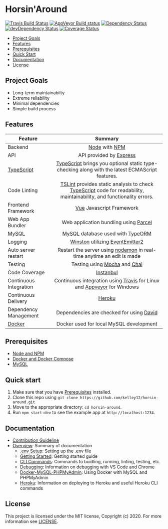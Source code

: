 # Horsin'Around

[![Travis Build Status](https://travis-ci.com/kelley12/horsin-around.svg?branch=master)](https://travis-ci.com/kelley12/horsin-around)
[![AppVeyor Build status](https://ci.appveyor.com/api/projects/status/43ah5tri0ennicdd?svg=true)](https://ci.appveyor.com/project/Kelley12/horsin-around)
[![Dependency Status](https://david-dm.org/kelley12/horsin-around/status.svg?style=flat)](https://david-dm.org/kelley12/horsin-around)
[![devDependency Status](https://david-dm.org/kelley12/horsin-around/dev-status.svg)](https://david-dm.org/kelley12/horsin-around?type=dev)
[![Coverage Status](https://coveralls.io/repos/github/Kelley12/horsin-around/badge.svg?branch=master)](https://coveralls.io/github/Kelley12/horsin-around?branch=master)

- [Project Goals](#project-goals)
- [Features](#features)
- [Prerequisites](#prerequisites)
- [Quick Start](#quick-start)
- [Documentation](#documentation)
- [License](#license)

## Project Goals

- Long-term maintainabilty
- Extreme reliability
- Minimal dependencies
- Simple build process

## Features

| Feature | Summary |
| ------- |:-------:|
| Backend | [Node](https://nodejs.org/en/) with [NPM](https://www.npmjs.com/) |
| API | API provided by [Express](https://expressjs.com/) |
| [TypeScript](https://github.com/microsoft/TypeScript) | [TypeScript](https://github.com/microsoft/TypeScript) brings you optional static type-checking along with the latest ECMAScript features. |
| Code Linting | [TSLint](https://github.com/palantir/tslint) provides static analysis to check [TypeScript](https://github.com/microsoft/TypeScript) code for readability, maintainability, and functionality errors. |
| Frontend Framework | [Vue](https://vuejs.org/) Javascript Framework |
| Web App Bundler | Web application bundling using [Parcel](https://github.com/parcel-bundler/parcel) |
| [MySQL](https://www.mysql.com/) | [MySQL](https://www.mysql.com/) database used with [TypeORM](https://github.com/typeorm/typeorm) |
| Logging | [Winston](https://github.com/winstonjs/winston) utilizing [EventEmitter2](https://github.com/EventEmitter2/EventEmitter2) |
| Auto server restart | Restart the server using [nodemon](https://github.com/remy/nodemon) in real-time anytime an edit is made |
| Testing | Testing using [Mocha](https://github.com/mochajs/mocha) and [Chai](https://github.com/chaijs/chai) |
| Code Coverage | [Instanbul](https://istanbul.js.org/) |
| Continuous Integration | Continuous integration using [Travis](https://travis-ci.com/) for Linux and [Appveyor](https://ci.appveyor.com/) for Windows |
| Continuous Delivery | [Heroku](https://heroku.com/) |
| Dependency Management | Dependencies are checked for  using [David](https://david-dm.org/) |
| [Docker](https://www.docker.com/) | Docker used for local MySQL development |

## Prerequisites

- [Node and NPM](https://nodejs.org/en/download/)
- [Docker and Docker Compose](https://docs.docker.com/install/)
- [MySQL](https://www.mysql.com/downloads/)

## Quick start

1. Make sure that you have [Prerequisites](#prerequisites) installed.
2. Clone this repo using `git clone https://github.com/kelley12/horsin-around.git`
3. Move to the appropriate directory: `cd horsin-around`.
4. Run `npm start:dev` to see the example app at `http://localhost:1234`.

## Documentation

- [Contribution Guideline](./CONTRIBUTING.md)
- [Overview](docs/): Summary of documentation
  - [.env Setup](docs/.env-setup.md): Setting up the .env file
  - [Getting Started](docs/getting-started.md): Getting started guide
  - [CLI Commands](docs/commands.md): Commands to buidling, running, linting, testing, etc.
  - [Debugging](docs/debugging.md): Information on debugging with VS Code and Chrome
  - [Docker-MySQL-PHPMyAdmin](docs/docker-mysql-phpMyAdmin.md): Using Docker with MySQL and PHPMyAdmin
  - [Heroku](docs/heroku.md): Information on deploying to Heroku and useful Heroku CLI commands

## License

This project is licensed under the MIT license, Copyright (c) 2020. For more information see [LICENSE](LICENSE).
